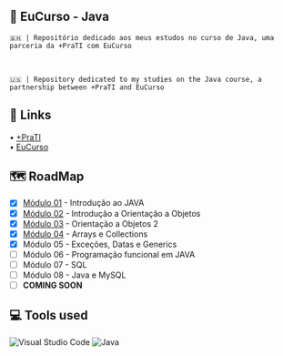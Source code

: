 ## 📖 EuCurso - Java

    🇧🇷 | Repositório dedicado aos meus estudos no curso de Java, uma parceria da +PraTI com EuCurso

<br>
    
    🇺🇸 | Repository dedicated to my studies on the Java course, a partnership between +PraTI and EuCurso
## 🔗 Links
• <a href="https://www.maisprati.com.br/">
 +PraTI
</a> <br>
• <a href="https://www.eucurso.com.br/">
 EuCurso
</a>
<br>
## 🗺 RoadMap
- [x]  [Módulo 01](https://github.com/Alitum/JavaStudies/tree/main/M%C3%B3dulo%2001) - Introdução ao JAVA
- [x]  [Módulo 02](https://github.com/Alitum/JavaStudies/tree/main/M%C3%B3dulo%2002) - Introdução a Orientação a Objetos
- [x]  [Módulo 03](https://github.com/Alitum/JavaStudies/tree/main/M%C3%B3dulo%2003) - Orientação a Objetos 2
- [x]  [Módulo 04](https://github.com/Alitum/JavaStudies/tree/main/M%C3%B3dulo%2004) - Arrays e Collections
- [x]  Módulo 05 - Exceções, Datas e Generics
- [ ]  Módulo 06 - Programação funcional em JAVA
- [ ]  Módulo 07 - SQL
- [ ]  Módulo 08 - Java e MySQL
- [ ]  **COMING SOON**
## 💻 Tools used
![Visual Studio Code](https://img.shields.io/badge/Visual%20Studio%20Code-0078d7.svg?style=for-the-badge&logo=visual-studio-code&logoColor=white)
![Java](https://img.shields.io/badge/java-%23ED8B00.svg?style=for-the-badge&logo=openjdk&logoColor=white)
